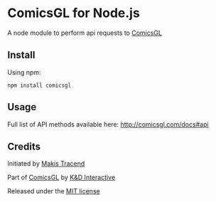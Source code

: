 # ComicsGL for Node.js

A node module to perform api requests to [ComicsGL](http://comicsgl.com)


## Install

Using npm:
```
npm install comicsgl
```


## Usage

Full list of API methods available here: http://comicsgl.com/docs#api


## Credits

Initiated by [Makis Tracend](http://github.com/tracend)

Part of [ComicsGL](http://comicsgl.com/) by [K&D Interactive](http://kdi.co/)

Released under the [MIT license](http://makesites.org/licenses/MIT)
